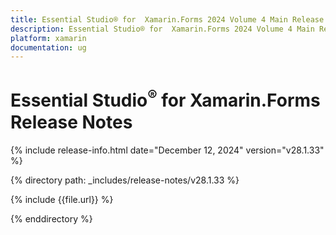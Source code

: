 ```yaml
---
title: Essential Studio® for  Xamarin.Forms 2024 Volume 4 Main Release Release Notes  
description: Essential Studio® for  Xamarin.Forms 2024 Volume 4 Main Release Release Notes  
platform: xamarin
documentation: ug
---
```


# Essential Studio<sup>®</sup> for  Xamarin.Forms  Release Notes  

{% include release-info.html date="December 12, 2024"  version="v28.1.33" %} 

{% directory path: _includes/release-notes/v28.1.33 %}

{% include {{file.url}} %}

{% enddirectory %}